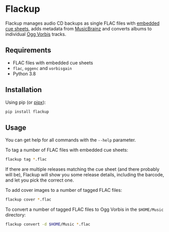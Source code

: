 # Flackup

Flackup manages audio CD backups as single FLAC files with [embedded cue
sheets][cuesheet], adds metadata from [MusicBrainz][] and converts albums to
individual [Ogg Vorbis][] tracks.

[cuesheet]: https://xiph.org/flac/format.html#format_overview
[musicbrainz]: https://musicbrainz.org/
[ogg vorbis]: https://xiph.org/vorbis/

## Requirements

- FLAC files with embedded cue sheets
- `flac`, `oggenc` and `vorbisgain`
- Python 3.8

## Installation

Using pip (or [pipx][]):

```bash
pip install flackup
```

[pipx]: https://pypa.github.io/pipx/

## Usage

You can get help for all commands with the `--help` parameter.

To tag a number of FLAC files with embedded cue sheets:

```bash
flackup tag *.flac
```

If there are multiple releases matching the cue sheet (and there probably will
be), Flackup will show you some release details, including the barcode, and let
you pick the correct one.

To add cover images to a number of tagged FLAC files:

```bash
flackup cover *.flac
```

To convert a number of tagged FLAC files to Ogg Vorbis in the `$HOME/Music`
directory:

```bash
flackup convert -d $HOME/Music *.flac
```
